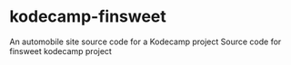 # kodecamp-finsweet
An automobile site source code for a Kodecamp project
Source code for finsweet kodecamp project
